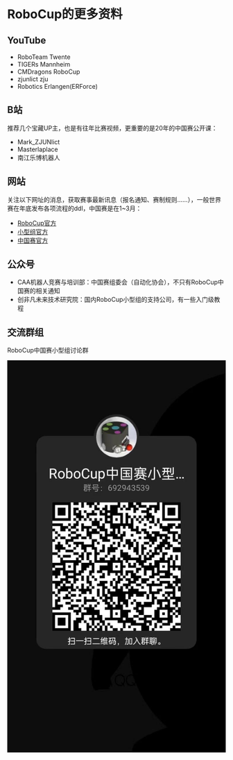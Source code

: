 # RoboCup的更多资料

## YouTube

- RoboTeam Twente
- TIGERs Mannheim
- CMDragons RoboCup
- zjunlict zju
- Robotics Erlangen(ERForce)

## B站

推荐几个宝藏UP主，也是有往年比赛视频，更重要的是20年的中国赛公开课：

- Mark_ZJUNlict
- Masterlaplace
- 南江乐博机器人

## 网站

关注以下网址的消息，获取赛事最新讯息（报名通知、赛制规则……），一般世界赛在年底发布各项流程的ddl，中国赛是在1~3月：

- [RoboCup官方](https://www.robocup.org/)
- [小型组官方](https://ssl.robocup.org/)
- [中国赛官方](http://crc.drct-caa.org.cn/index.php/race?catid=2)

## 公众号

- CAA机器人竞赛与培训部：中国赛组委会（自动化协会），不只有RoboCup中国赛的相关通知
- 创非凡未来技术研究院：国内RoboCup小型组的支持公司，有一些入门级教程

## 交流群组

RoboCup中国赛小型组讨论群

![QQ](ssl_more_info.assets/QQ.jpg)
